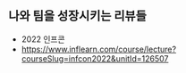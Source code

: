 ## 나와 팀을 성장시키는 리뷰들

- 2022 인프콘
- https://www.inflearn.com/course/lecture?courseSlug=infcon2022&unitId=126507
